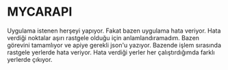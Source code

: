 # MYCARAPI


Uygulama istenen herşeyi yapıyor. Fakat bazen uygulama hata veriyor.
Hata verdiği noktalar aşırı rastgele olduğu için anlamlandıramadım.
Bazen görevini tamamlıyor ve apiye gerekli json'u yazıyor.
Bazende işlem sırasında rastgele yerlerde hata veriyor.
Hata verdiği yerler her çalıştırdığımda farklı yerlerde çıkıyor.
